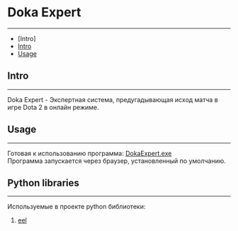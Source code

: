 # Doka Expert

---

- [Intro]
- <a href="#intro">Intro</a>
- [Usage](#markdown-header-usage)


## <a name="intro"></a> Intro

---

Doka Expert - Экспертная система, предугадывающая исход матча в игре Dota 2 в онлайн режиме.


## <a name="usage"></a> Usage

---
Готовая к использованию программа: [DokaExpert.exe](./dist/DokaExpert.exe)  
Программа запускается через браузер, установленный по умолчанию.


## Python libraries   

---

Используемые в проекте python библиотеки:
1. [eel](https://github.com/ChrisKnott/Eel)